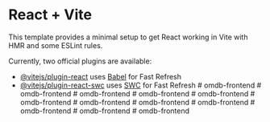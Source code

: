 # React + Vite

This template provides a minimal setup to get React working in Vite with HMR and some ESLint rules.

Currently, two official plugins are available:

- [@vitejs/plugin-react](https://github.com/vitejs/vite-plugin-react/blob/main/packages/plugin-react/README.md) uses [Babel](https://babeljs.io/) for Fast Refresh
- [@vitejs/plugin-react-swc](https://github.com/vitejs/vite-plugin-react-swc) uses [SWC](https://swc.rs/) for Fast Refresh
#   o m d b - f r o n t e n d  
 #   o m d b - f r o n t e n d  
 #   o m d b - f r o n t e n d  
 #   o m d b - f r o n t e n d  
 #   o m d b - f r o n t e n d  
 #   o m d b - f r o n t e n d  
 #   o m d b - f r o n t e n d  
 #   o m d b - f r o n t e n d  
 #   o m d b - f r o n t e n d  
 #   o m d b - f r o n t e n d  
 #   o m d b - f r o n t e n d  
 #   o m d b - f r o n t e n d  
 